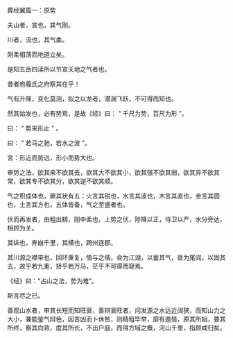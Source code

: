 葬经翼篇一：原势

夫山者，宣也，其气刚。

川者，流也，其气柔。

刚柔相荡而地道立矣。

是知五岳四渎所以节宣天地之气者也。

昔者庖羲氏之府察其在乎！

气有升降，变化莫测，拟之以龙者，潜渊飞跃，不可得而知也。

然其始发也，必有势焉，是故《经》曰： “ 千尺为势，百尺为形 ”。

曰： “ 势来形止 ” 。

曰： “ 若马之驰，若水之波 ”。

言：形近而势远，形小而势大也。

审势之法，欲其来不欲其去，欲其大不欲其小，欲其强不欲其弱，欲其异不欲其常，欲其专不欲其分，欲其逆不欲其顺。

气之积成体也，厥其状有五：火言其锐也，水言其波也，木言其直也，金言其圆也，土言其方也，五体皆备，气之至盛者也。

伏而再发者，由粗出精，刚中柔也，上势之伏，陟降以正，侍卫以严，水分旁达，相顾为关。

其纵也，奔崩千里，其横也，跨州连郡。

其川源之襟带也，回环重复，情与之偕，会为江湖，以蓄其气，啬为尾闾，以固其去，故乎若九重，矫乎若万马，茫乎不可得而窥焉。

《经》曰：“占山之法，势为难”。

斯言尽之已。

善观山水者，审其长短而知旺衰，善辩衰旺者，问发源之水远近阔狭，而知山力之大小，兼能鉴气辩色，因吉凶而卜休咎，则精粗毕举，靡有遁情，原其所始，要其所终，察其向背，度其所长，不出户庭，而得方域之概，河山千里，指顾咸归矣。

